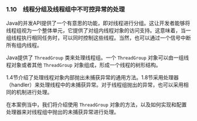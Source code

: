 ### 1.10　线程分组及线程组中不可控异常的处理

Java的并发API提供了一个有意思的功能，即对线程进行分组。这让开发者能够将线程组视为一个整体单元，它提供了对组内线程对象的访问支持。这意味着，当一组线程执行相同任务时，可以同时控制这些线程。当然，也可以通过一个信号中断所有组内线程。

Java提供了 `ThreadGroup` 类来处理线程组。一个 `ThreadGroup` 对象可以由一组线程对象或者其他 `ThreadGroup` 对象组成，形成一个线程的树形结构。

1.4节介绍了处理线程对象内部抛出未捕获异常的通用方法。1.8节采用处理器（handler）来处理线程中的未捕获异常。对于线程组抛出的异常，也可以采用相同的机制进行处理。

在本案例当中，我们将介绍使用 `ThreadGroup` 对象的方法，以及如何实现和配置处理器来对线程组中抛出的未捕获异常进行处理。

